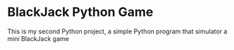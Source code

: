 # BlackJack Python Game
This is my second Python project, a simple Python program that simulator a mini BlackJack game
